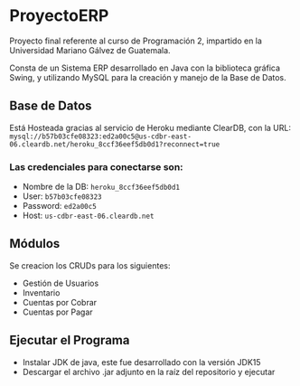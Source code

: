 # ProyectoERP
Proyecto final referente al curso de Programación 2, impartido en la Universidad Mariano Gálvez de Guatemala.

Consta de un Sistema ERP desarrollado en Java con la biblioteca gráfica Swing, y utilizando MySQL para la creación y manejo de la Base de Datos.

## Base de Datos
Está Hosteada gracias al servicio de Heroku mediante ClearDB, con la URL: `mysql://b57b03cfe08323:ed2a00c5@us-cdbr-east-06.cleardb.net/heroku_8ccf36eef5db0d1?reconnect=true`
### Las credenciales para conectarse son:
- Nombre de la DB: `heroku_8ccf36eef5db0d1`
- User: `b57b03cfe08323`
- Password: `ed2a00c5`
- Host: `us-cdbr-east-06.cleardb.net`


## Módulos
Se creacion los CRUDs para los siguientes:
- Gestión de Usuarios
- Inventario
- Cuentas por Cobrar
- Cuentas por Pagar

## Ejecutar el Programa
- Instalar JDK de java, este fue desarrollado con la versión JDK15
- Descargar el archivo .jar adjunto en la raíz del repositorio y ejecutar
